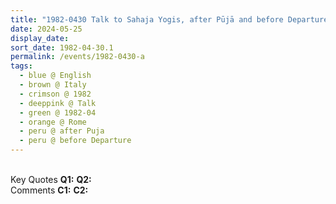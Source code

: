 ```yaml
---
title: "1982-0430 Talk to Sahaja Yogis, after Pūjā and before Departure, Rome, Italy"
date: 2024-05-25
display_date: 
sort_date: 1982-04-30.1
permalink: /events/1982-0430-a
tags:
  - blue @ English
  - brown @ Italy
  - crimson @ 1982
  - deeppink @ Talk
  - green @ 1982-04
  - orange @ Rome
  - peru @ after Puja
  - peru @ before Departure    
---
```


<br>

<wave-list>
  <list-title color="DarkSeaGreen" width="55">Key Quotes</list-title>
  <list-item color="BlanchedAlmond" width="280"><b>Q1:</b> <i></i></list-item>
  <list-item color="Lavender" width="280"><b>Q2:</b> <i></i></list-item>
</wave-list>

<br>

<wave-list>
  <list-title color="DarkSeaGreen" width="55">Comments</list-title>
  <list-item color="BlanchedAlmond" width="280"><b>C1:</b> <i></i></list-item>
  <list-item color="Lavender" width="280"><b>C2:</b> <i></i></list-item>
</wave-list>